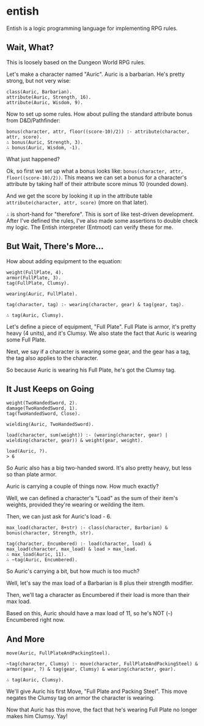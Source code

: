# entish
Entish is a logic programming language for implementing RPG rules.

## Wait, What?
This is loosely based on the Dungeon World RPG rules.

Let's make a character named "Auric". Auric is a barbarian. He's pretty strong, but not very wise:
```
class(Auric, Barbarian).
attribute(Auric, Strength, 16).
attribute(Auric, Wisdom, 9).
```

Now to set up some rules. How about pulling the standard attribute bonus from D&D/Pathfinder:

```
bonus(character, attr, floor((score-10)/2)) :- attribute(character, attr, score).
∴ bonus(Auric, Strength, 3).
∴ bonus(Auric, Wisdom, -1).
```

What just happened?

Ok, so first we set up what a bonus looks like: `bonus(character, attr, floor((score-10)/2))`. This means we can set a bonus for a character's attribute by taking half of their attribute score minus 10 (rounded down).

And we get the score by looking it up in the attribute table `attribute(character, attr, score)` (more on that later).

`∴` is short-hand for "therefore". This is sort of like test-driven development. After I've defined the rules, I've also made some assertions to double check my logic. The Entish interpreter (Entmoot) can verify these for me.

## But Wait, There's More...
How about adding equipment to the equation:

```
weight(FullPlate, 4).
armor(FullPlate, 3).
tag(FullPlate, Clumsy).

wearing(Auric, FullPlate).

tag(character, tag) :- wearing(character, gear) & tag(gear, tag).

∴ tag(Auric, Clumsy).
```

Let's define a piece of equipment, "Full Plate". Full Plate is armor, it's pretty heavy (4 units), and it's Clumsy. We also state the fact that Auric is wearing some Full Plate.

Next, we say if a character is wearing some gear, and the gear has a tag, the tag also applies to the character.

So because Auric is wearing his Full Plate, he's got the Clumsy tag.

## It Just Keeps on Going
```
weight(TwoHandedSword, 2).
damage(TwoHandedSword, 1).
tag(TwoHandedSword, Close).

wielding(Auric, TwoHandedSword).

load(character, sum(weight)) :- (wearing(character, gear) | wielding(character, gear)) & weight(gear, weight).

load(Auric, ?).
> 6
```

So Auric also has a big two-handed sword. It's also pretty heavy, but less so than plate armor.

Auric is carrying a couple of things now. How much exactly?

Well, we can defined a character's "Load" as the sum of their item's weights, provided they're wearing or weilding the item.

Then, we can just ask for Auric's load - 6.

```
max_load(character, 8+str) :- class(character, Barbarian) & bonus(character, Strength, str).

tag(character, Encumbered) :- load(character, load) & max_load(character, max_load) & load > max_load.
∴ max_load(Auric, 11).
∴ ~tag(Auric, Encumbered).
```

So Auric's carrying a bit, but how much is too much?

Well, let's say the max load of a Barbarian is 8 plus their strength modifier.

Then, we'll tag a character as Encumbered if their load is more than their max load.

Based on this, Auric should have a max load of 11, so he's NOT (`~`) Encumbered right now.

## And More
```
move(Auric, FullPlateAndPackingSteel).

~tag(character, Clumsy) :- move(character, FullPlateAndPackingSteel) & armor(gear, ?) & tag(gear, Clumsy) & wearing(character, gear).

∴ tag(Auric, Clumsy).
```

We'll give Auric his first Move, "Full Plate and Packing Steel". This move negates the Clumsy tag on armor the character is wearing.

Now that Auric has this move, the fact that he's wearing Full Plate no longer makes him Clumsy. Yay!
